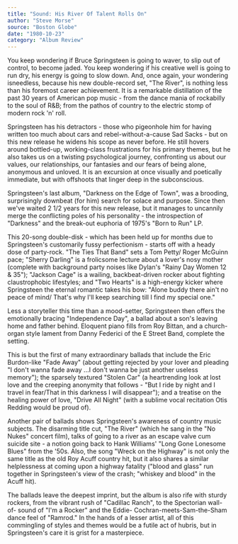 ```yaml
---
title: "Sound: His River Of Talent Rolls On"
author: "Steve Morse"
source: "Boston Globe"
date: "1980-10-23"
category: "Album Review"
---
```


You keep wondering if Bruce Springsteen is going to waver, to slip out of control, to become jaded. You keep wondering if his creative well is going to run dry, his energy is going to slow down. And, once again, your wondering isneedless, because his new double-record set, "The River", is nothing less than his foremost career achievement. It is a remarkable distillation of the past 30 years of American pop music - from the dance mania of rockabilly to the soul of R&B; from the pathos of country to the electric stomp of modern rock 'n' roll.

Springsteen has his detractors - those who pigeonhole him for having written too much about cars and rebel-without-a-cause Sad Sacks - but on this new release he widens his scope as never before. He still hovers around bottled-up, working-class frustrations for his primary themes, but he also takes us on a twisting psychological journey, confronting us about our values, our relationships, our fantasies and our fears of being alone, anonymous and unloved. It is an excursion at once visually and poetically immediate, but with offshoots that linger deep in the subconscious.

Springsteen's last album, "Darkness on the Edge of Town", was a brooding, surprisingly downbeat (for him) search for solace and purpose. Since then we've waited 2 1/2 years for this new release, but it manages to uncannily merge the conflicting poles of his personality - the introspection of "Darkness" and the break-out euphoria of 1975's "Born to Run" LP.

This 20-song double-disk - which has been held up for months due to Springsteen's customarily fussy perfectionism - starts off with a heady dose of party-rock. "The Ties That Band" sets a Tom Petty/ Roger McGuinn pace; "Sherry Darling" is a frolicsome lecture about a lover's nosy mother (complete with background party noises like Dylan's "Rainy Day Women 12 & 35"); "Jackson Cage" is a wailing, backbeat-driven rocker about fighting claustrophobic lifestyles; and "Two Hearts" is a high-energy kicker where Springsteen the eternal romantic takes his bow: "Alone buddy there ain't no peace of mind/ That's why I'll keep searching till I find my special one."

Less a storyteller this time than a mood-setter, Springsteen then offers the emotionally bracing "Independence Day", a ballad about a son's leaving home and father behind. Eloquent piano fills from Roy Bittan, and a church- organ style lament from Danny Federici of the E Street Band, complete the setting.

This is but the first of many extraordinary ballads that include the Eric Burdon-like "Fade Away" (about getting rejected by your lover and pleading "I don't wanna fade away ...I don't wanna be just another useless memory"); the sparsely textured "Stolen Car" (a heartrending look at lost love and the creeping anonymity that follows - "But I ride by night and I travel in fear/That in this darkness I will disappear"); and a treatise on the healing power of love, "Drive All Night" (with a sublime vocal recitation Otis Redding would be proud of).

Another pair of ballads shows Springsteen's awareness of country music subjects. The disarming title cut, "The River" (which he sang in the "No Nukes" concert film), talks of going to a river as an escape valve cum suicide site - a notion going back to Hank Williams' "Long Gone Lonesome Blues" from the '50s. Also, the song "Wreck on the Highway" is not only the same title as the old Roy Acuff country hit, but it also shares a similar helplessness at coming upon a highway fatality ("blood and glass" run together in Springsteen's view of the crash; "whiskey and blood" in the Acuff hit).

The ballads leave the deepest imprint, but the album is also rife with sturdy rockers, from the vibrant rush of "Cadillac Ranch", to the Spectorian wall-of- sound of "I'm a Rocker" and the Eddie- Cochran-meets-Sam-the-Sham dance feel of "Ramrod." In the hands of a lesser artist, all of this commingling of styles and themes would be a futile act of hubris, but in Springsteen's care it is grist for a masterpiece.
